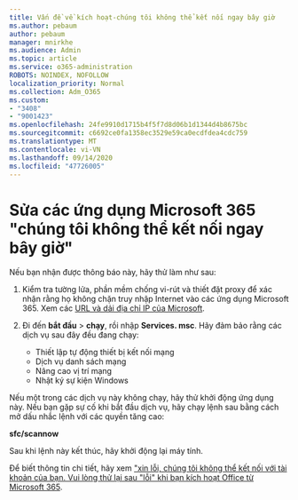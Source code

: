 ```yaml
---
title: Vấn đề về kích hoạt-chúng tôi không thể kết nối ngay bây giờ
ms.author: pebaum
author: pebaum
manager: mnirkhe
ms.audience: Admin
ms.topic: article
ms.service: o365-administration
ROBOTS: NOINDEX, NOFOLLOW
localization_priority: Normal
ms.collection: Adm_O365
ms.custom:
- "3408"
- "9001423"
ms.openlocfilehash: 24fe9910d1715b4f5f7d8d06b1d1344d4b8675bc
ms.sourcegitcommit: c6692ce0fa1358ec3529e59ca0ecdfdea4cdc759
ms.translationtype: MT
ms.contentlocale: vi-VN
ms.lasthandoff: 09/14/2020
ms.locfileid: "47726005"
---
```

# <a name="fixing-the-microsoft-365-apps-we-are-unable-to-connect-right-now-message"></a>Sửa các ứng dụng Microsoft 365 "chúng tôi không thể kết nối ngay bây giờ"

Nếu bạn nhận được thông báo này, hãy thử làm như sau:

1. Kiểm tra tường lửa, phần mềm chống vi-rút và thiết đặt proxy để xác nhận rằng họ không chặn truy nhập Internet vào các ứng dụng Microsoft 365. Xem các [URL và dải địa chỉ IP của Microsoft](https://docs.microsoft.com/office365/enterprise/urls-and-ip-address-ranges).

2. Đi đến **bắt đầu**  >  **chạy**, rồi nhập **Services. msc**. Hãy đảm bảo rằng các dịch vụ sau đây đều đang chạy:
    - Thiết lập tự động thiết bị kết nối mạng
    - Dịch vụ danh sách mạng
    - Nâng cao vị trí mạng
    - Nhật ký sự kiện Windows

Nếu một trong các dịch vụ này không chạy, hãy thử khởi động ứng dụng này. Nếu bạn gặp sự cố khi bắt đầu dịch vụ, hãy chạy lệnh sau bằng cách mở dấu nhắc lệnh với các quyền tăng cao:

**sfc/scannow**

Sau khi lệnh này kết thúc, hãy khởi động lại máy tính.

Để biết thông tin chi tiết, hãy xem ["xin lỗi, chúng tôi không thể kết nối với tài khoản của bạn. Vui lòng thử lại sau "lỗi" khi bạn kích hoạt Office từ Microsoft 365](https://docs.microsoft.com/office/troubleshoot/activation-installation/issue-when-activate-office-from-office-365).